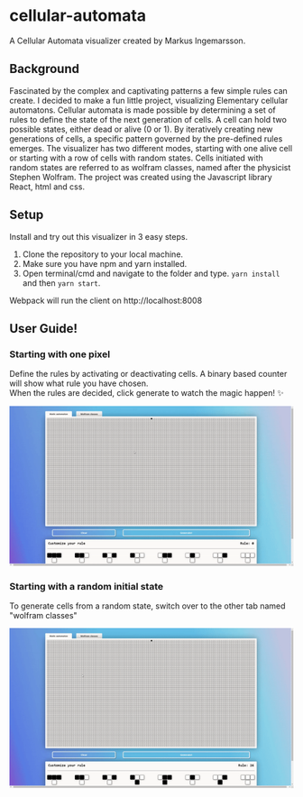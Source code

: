 # cellular-automata
A Cellular Automata visualizer created by Markus Ingemarsson.

## Background
Fascinated by the complex and captivating patterns a few simple rules can create. I decided to make a fun little project, visualizing Elementary cellular automatons. Cellular automata is made possible by determining a set of rules to define the state of the next generation of cells. A cell can hold two possible states, either dead or alive (0 or 1). By iteratively creating new generations of cells, a specific pattern governed by the pre-defined rules emerges. The visualizer has two different modes, starting with one alive cell or starting with a row of cells with random states. Cells initiated with random states are referred to as wolfram classes, named after the physicist Stephen Wolfram. The project was created using the Javascript library React, html and css.

## Setup
Install and try out this visualizer in 3 easy steps. 

1. Clone the repository to your local machine.
2. Make sure you have npm and yarn installed.
3. Open terminal/cmd and navigate to the folder and type. ` yarn install ` and then ` yarn start `.

Webpack will run the client on http://localhost:8008
## User Guide!

### Starting with one pixel  

Define the rules by activating or deactivating cells. A binary based counter will show what rule you have chosen.  
When the rules are decided, click generate to watch the magic happen! :sparkles:  

![Alt Text](https://github.com/Markusing-Git/cellular-automata/blob/main/resources/static.gif)

### Starting with a random initial state  

To generate cells from a random state, switch over to the other tab named "wolfram classes"  

![Alt Text](https://github.com/Markusing-Git/cellular-automata/blob/main/resources/wolfram.gif)

